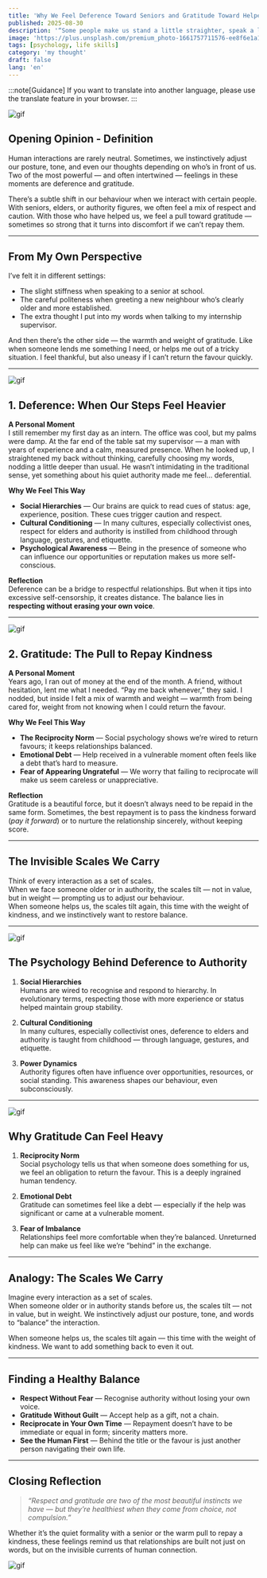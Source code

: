 ```yaml
---
title: 'Why We Feel Deference Toward Seniors and Gratitude Toward Helpers'
published: 2025-08-30
description: '“Some people make us stand a little straighter, speak a little softer — and others make us want to repay them, even if they never asked.”'
image: 'https://plus.unsplash.com/premium_photo-1661757711576-ee8f6e1a1629?w=600&auto=format&fit=crop&q=60&ixlib=rb-4.1.0&ixid=M3wxMjA3fDB8MHxwaG90by1yZWxhdGVkfDJ8fHxlbnwwfHx8fHw%3D'
tags: [psychology, life skills]
category: 'my thought'
draft: false 
lang: 'en'
---
```


:::note[Guidance]
If you want to translate into another language, please use the translate feature in your browser.
:::

![gif](https://media.tenor.com/wBg-H0sVDWoAAAAM/the-q.gif)

## Opening Opinion - Definition
Human interactions are rarely neutral. Sometimes, we instinctively adjust our posture, tone, and even our thoughts depending on who’s in front of us. Two of the most powerful — and often intertwined — feelings in these moments are deference and gratitude.  

There’s a subtle shift in our behaviour when we interact with certain people. With seniors, elders, or authority figures, we often feel a mix of respect and caution. With those who have helped us, we feel a pull toward gratitude — sometimes so strong that it turns into discomfort if we can’t repay them.

---

## From My Own Perspective

I’ve felt it in different settings:  
- The slight stiffness when speaking to a senior at school.  
- The careful politeness when greeting a new neighbour who’s clearly older and more established.  
- The extra thought I put into my words when talking to my internship supervisor.  

And then there’s the other side — the warmth and weight of gratitude. Like when someone lends me something I need, or helps me out of a tricky situation. I feel thankful, but also uneasy if I can’t return the favour quickly.

---

![gif](https://media1.tenor.com/m/17995NBany0AAAAC/boy-girl.gif)

## 1. Deference: When Our Steps Feel Heavier

**A Personal Moment**  
I still remember my first day as an intern. The office was cool, but my palms were damp. At the far end of the table sat my supervisor — a man with years of experience and a calm, measured presence. When he looked up, I straightened my back without thinking, carefully choosing my words, nodding a little deeper than usual. He wasn’t intimidating in the traditional sense, yet something about his quiet authority made me feel… deferential.

**Why We Feel This Way**  
- **Social Hierarchies** — Our brains are quick to read cues of status: age, experience, position. These cues trigger caution and respect.  
- **Cultural Conditioning** — In many cultures, especially collectivist ones, respect for elders and authority is instilled from childhood through language, gestures, and etiquette.  
- **Psychological Awareness** — Being in the presence of someone who can influence our opportunities or reputation makes us more self-conscious.

**Reflection**  
Deference can be a bridge to respectful relationships. But when it tips into excessive self-censorship, it creates distance. The balance lies in **respecting without erasing your own voice**.

---

![gif](https://media1.tenor.com/m/PF0U6izaofIAAAAC/asteroid-in-love-mikage-sakurai.gif)

## 2. Gratitude: The Pull to Repay Kindness

**A Personal Moment**  
Years ago, I ran out of money at the end of the month. A friend, without hesitation, lent me what I needed. “Pay me back whenever,” they said. I nodded, but inside I felt a mix of warmth and weight — warmth from being cared for, weight from not knowing when I could return the favour.

**Why We Feel This Way**  
- **The Reciprocity Norm** — Social psychology shows we’re wired to return favours; it keeps relationships balanced.  
- **Emotional Debt** — Help received in a vulnerable moment often feels like a debt that’s hard to measure.  
- **Fear of Appearing Ungrateful** — We worry that failing to reciprocate will make us seem careless or unappreciative.

**Reflection**  
Gratitude is a beautiful force, but it doesn’t always need to be repaid in the same form. Sometimes, the best repayment is to pass the kindness forward (*pay it forward*) or to nurture the relationship sincerely, without keeping score.

---

## The Invisible Scales We Carry

Think of every interaction as a set of scales.  
When we face someone older or in authority, the scales tilt — not in value, but in weight — prompting us to adjust our behaviour.  
When someone helps us, the scales tilt again, this time with the weight of kindness, and we instinctively want to restore balance.

---

![gif](https://media.tenor.com/sziP2_vGElIAAAAM/asteroid-in-love-mira-konohata.gif)

## The Psychology Behind Deference to Authority

1. **Social Hierarchies**  
   Humans are wired to recognise and respond to hierarchy. In evolutionary terms, respecting those with more experience or status helped maintain group stability.

2. **Cultural Conditioning**  
   In many cultures, especially collectivist ones, deference to elders and authority is taught from childhood — through language, gestures, and etiquette.

3. **Power Dynamics**  
   Authority figures often have influence over opportunities, resources, or social standing. This awareness shapes our behaviour, even subconsciously.

---

![gif](https://media.tenor.com/D215V2iwJogAAAAM/anime-funny.gif)
## Why Gratitude Can Feel Heavy

1. **Reciprocity Norm**  
   Social psychology tells us that when someone does something for us, we feel an obligation to return the favour. This is a deeply ingrained human tendency.

2. **Emotional Debt**  
   Gratitude can sometimes feel like a debt — especially if the help was significant or came at a vulnerable moment.

3. **Fear of Imbalance**  
   Relationships feel more comfortable when they’re balanced. Unreturned help can make us feel like we’re “behind” in the exchange.

---

## Analogy: The Scales We Carry

Imagine every interaction as a set of scales.  
When someone older or in authority stands before us, the scales tilt — not in value, but in weight. We instinctively adjust our posture, tone, and words to “balance” the interaction.  

When someone helps us, the scales tilt again — this time with the weight of kindness. We want to add something back to even it out.

---

## Finding a Healthy Balance

- **Respect Without Fear** — Recognise authority without losing your own voice.  
- **Gratitude Without Guilt** — Accept help as a gift, not a chain.  
- **Reciprocate in Your Own Time** — Repayment doesn’t have to be immediate or equal in form; sincerity matters more.  
- **See the Human First** — Behind the title or the favour is just another person navigating their own life.

---

## Closing Reflection

> *“Respect and gratitude are two of the most beautiful instincts we have — but they’re healthiest when they come from choice, not compulsion.”*

Whether it’s the quiet formality with a senior or the warm pull to repay a kindness, these feelings remind us that relationships are built not just on words, but on the invisible currents of human connection.

![gif](https://media.tenor.com/5Txk0ut9YCUAAAAM/anime-anime-girl.gif)
